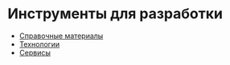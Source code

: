 # Инструменты для разработки

- [Cправочные материалы](reference-materials/index.md)
- [Технологии](technology/index.md)
- [Сервисы](services/index.md)
